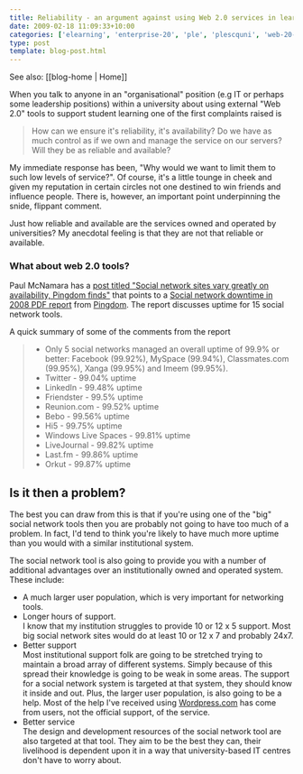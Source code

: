 ```yaml
---
title: Reliability - an argument against using Web 2.0 services in learning? Probably not.
date: 2009-02-18 11:09:33+10:00
categories: ['elearning', 'enterprise-20', 'ple', 'plescquni', 'web-20-course-sites']
type: post
template: blog-post.html
---
```


See also: [[blog-home | Home]]

When you talk to anyone in an "organisational" position (e.g IT or perhaps some leadership positions) within a university about using external "Web 2.0" tools to support student learning one of the first complaints raised is

> How can we ensure it's reliability, it's availability? Do we have as much control as if we own and manage the service on our servers? Will they be as reliable and available?

My immediate response has been, "Why would we want to limit them to such low levels of service?". Of course, it's a little tounge in cheek and given my reputation in certain circles not one destined to win friends and influence people. There is, however, an important point underpinning the snide, flippant comment.

Just how reliable and available are the services owned and operated by universities? My anecdotal feeling is that they are not that reliable or available.

### What about web 2.0 tools?

Paul McNamara has a [post titled "Social network sites vary greatly on availability, Pingdom finds"](http://www.networkworld.com/community/node/38635) that points to a [Social network downtime in 2008 PDF report](http://www.pingdom.com/_img/press/pingdom_20090217_social_network_downtime_2008.pdf) from [Pingdom](https://www.pingdom.com). The report discusses uptime for 15 social network tools.

A quick summary of some of the comments from the report

> - Only 5 social networks managed an overall uptime of 99.9% or better: Facebook (99.92%), MySpace (99.94%), Classmates.com (99.95%), Xanga (99.95%) and Imeem (99.95%).
> - Twitter - 99.04% uptime
> - LinkedIn - 99.48% uptime
> - Friendster - 99.5% uptime
> - Reunion.com - 99.52% uptime
> - Bebo - 99.56% uptime
> - Hi5 - 99.75% uptime
> - Windows Live Spaces - 99.81% uptime
> - LiveJournal - 99.82% uptime
> - Last.fm - 99.86% uptime
> - Orkut - 99.87% uptime

## Is it then a problem?

The best you can draw from this is that if you're using one of the "big" social network tools then you are probably not going to have too much of a problem. In fact, I'd tend to think you're likely to have much more uptime than you would with a similar institutional system.

The social network tool is also going to provide you with a number of additional advantages over an institutionally owned and operated system. These include:

- A much larger user population, which is very important for networking tools.
- Longer hours of support.  
    I know that my institution struggles to provide 10 or 12 x 5 support. Most big social network sites would do at least 10 or 12 x 7 and probably 24x7.
- Better support  
    Most institutional support folk are going to be stretched trying to maintain a broad array of different systems. Simply because of this spread their knowledge is going to be weak in some areas. The support for a social network system is targeted at that system, they should know it inside and out. Plus, the larger user population, is also going to be a help. Most of the help I've received using [Wordpress.com](http://wordpress.com/) has come from users, not the official support, of the service.
- Better service  
    The design and development resources of the social network tool are also targeted at that tool. They aim to be the best they can, their livelihood is dependent upon it in a way that university-based IT centres don't have to worry about.